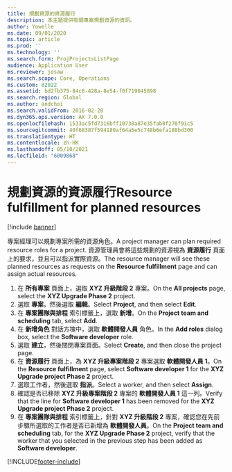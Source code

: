 ```yaml
---
title: 規劃資源的資源履行
description: 本主題提供有關專案規劃資源的資訊。
author: Yowelle
ms.date: 09/01/2020
ms.topic: article
ms.prod: ''
ms.technology: ''
ms.search.form: ProjProjectsListPage
audience: Application User
ms.reviewer: josaw
ms.search.scope: Core, Operations
ms.custom: 82022
ms.assetid: bd2fb375-84c6-428a-8e54-f0f719045898
ms.search.region: Global
ms.author: andchoi
ms.search.validFrom: 2016-02-28
ms.dyn365.ops.version: AX 7.0.0
ms.openlocfilehash: 1533ac5fd7316bff10738a87e35fab0f270f91c5
ms.sourcegitcommit: 40f68387f594180af64a5e5c748b6efa188bd300
ms.translationtype: HT
ms.contentlocale: zh-HK
ms.lasthandoff: 05/10/2021
ms.locfileid: "6009868"
---
```

# <a name="resource-fulfillment-for-planned-resources"></a><span data-ttu-id="5523d-103">規劃資源的資源履行</span><span class="sxs-lookup"><span data-stu-id="5523d-103">Resource fulfillment for planned resources</span></span>

[!include [banner](../includes/banner.md)]

<span data-ttu-id="5523d-104">專案經理可以規劃專案所需的資源角色。</span><span class="sxs-lookup"><span data-stu-id="5523d-104">A project manager can plan required resource roles for a project.</span></span> <span data-ttu-id="5523d-105">資源管理員會將這些規劃的資源視為 **資源履行** 頁面上的要求，並且可以指派實際資源。</span><span class="sxs-lookup"><span data-stu-id="5523d-105">The resource manager will see these planned resources as requests on the **Resource fulfillment** page and can assign actual resources.</span></span>

1. <span data-ttu-id="5523d-106">在 **所有專案** 頁面上，選取 **XYZ 升級階段 2** 專案。</span><span class="sxs-lookup"><span data-stu-id="5523d-106">On the **All projects** page, select the **XYZ Upgrade Phase 2** project.</span></span>
2. <span data-ttu-id="5523d-107">選取 **專案**，然後選取 **編輯**。</span><span class="sxs-lookup"><span data-stu-id="5523d-107">Select **Project**, and then select **Edit**.</span></span>
3. <span data-ttu-id="5523d-108">在 **專案團隊與排程** 索引標籤上，選取 **新增**。</span><span class="sxs-lookup"><span data-stu-id="5523d-108">On the **Project team and scheduling** tab, select **Add**.</span></span>
4. <span data-ttu-id="5523d-109">在 **新增角色** 對話方塊中，選取 **軟體開發人員** 角色。</span><span class="sxs-lookup"><span data-stu-id="5523d-109">In the **Add roles** dialog box, select the **Software developer** role.</span></span>
5. <span data-ttu-id="5523d-110">選取 **建立**，然後關閉專案頁面。</span><span class="sxs-lookup"><span data-stu-id="5523d-110">Select **Create**, and then close the project page.</span></span>
6. <span data-ttu-id="5523d-111">在 **資源履行** 頁面上，為 **XYZ 升級專案階段 2** 專案選取 **軟體開發人員 1**。</span><span class="sxs-lookup"><span data-stu-id="5523d-111">On the **Resource fulfillment** page, select **Software developer 1** for the **XYZ Upgrade project Phase 2** project.</span></span>
7. <span data-ttu-id="5523d-112">選取工作者，然後選取 **指派**。</span><span class="sxs-lookup"><span data-stu-id="5523d-112">Select a worker, and then select **Assign**.</span></span>
8. <span data-ttu-id="5523d-113">確認是否已移除 **XYZ 升級專案階段 2** 專案的 **軟體開發人員 1** 這一列。</span><span class="sxs-lookup"><span data-stu-id="5523d-113">Verify that the line for **Software developer 1** has been removed for the **XYZ Upgrade project Phase 2** project.</span></span>
9. <span data-ttu-id="5523d-114">在 **專案團隊與排程** 索引標籤上，針對 **XYZ 升級階段 2** 專案，確認您在先前步驟所選取的工作者是否已新增為 **軟體開發人員**。</span><span class="sxs-lookup"><span data-stu-id="5523d-114">On the **Project team and scheduling** tab, for the **XYZ Upgrade Phase 2** project, verify that the worker that you selected in the previous step has been added as **Software developer**.</span></span>


[!INCLUDE[footer-include](../includes/footer-banner.md)]